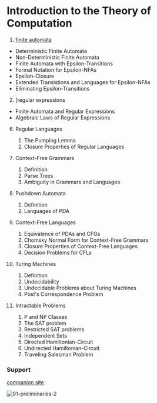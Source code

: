 # Introduction to the Theory of Computation


1. [finite automata](https://github.com/MorganBergen/theory-of-computation/blob/main/course/chapters/01-finite-automata.md)

- Deterministic Finite Automata
- Non-Deterministic Finite Automata
- Finite Automata with Epsilon-Transitions
- Formal Notation for Epsilon-NFAs
- Epsilon-Closure
- Extended Transistions and Languages for Epsilon-NFAs
- Eliminating Epsilon-Transitions

2.  [regular expressions

- Finite Automata and Regular Expressions
- Algebraic Laws of Regular Expressions

6.  Regular Languages
    1. The Pumping Lemma
    2. Closure Properties of Regular Languages

7. Context-Free Grammars
    1. Definition
    2. Parse Trees
    3. Ambiguity in Grammars and Languages

8.  Pushdown Automata
    1.  Definition
    2.  Languages of PDA

9.  Context-Free Languages
    1.  Equivalence of PDAs and CFGs
    2.  Chomsky Normal Form for Context-Free Grammars
    3.  Closure Properties of Context-Free Languages
    4.  Decision Problems for CFLs

10. Turing Machines
    1. Definition
    2. Undecidability
    3. Undecidable Problems about Turing Machines
    4. Post's Correspondence Problem

11. Intractable Problems
    1. P and NP Classes
    2. The SAT problem
    3. Restricted SAT problems
    4. Independent Sets
    5. Directed Hamiltonian-Circuit
    6. Undirected Hamiltonian-Circuit
    7. Traveling Salesman Problem

### Support
[companion site](http://www-db.stanford.edu/~ullman/ialc.html)

![01-preliminaries-2](https://user-images.githubusercontent.com/65584733/188156760-9588f40a-05a7-4f99-ade6-fd7582b24506.jpg)



